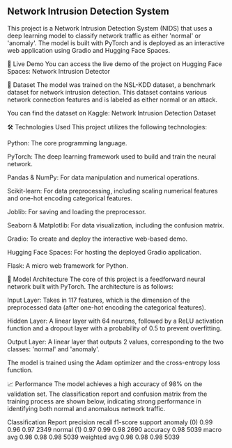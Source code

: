 ## Network Intrusion Detection System
This project is a Network Intrusion Detection System (NIDS) that uses a deep learning model to classify network traffic as either 'normal' or 'anomaly'. The model is built with PyTorch and is deployed as an interactive web application using Gradio and Hugging Face Spaces.

🚀 Live Demo
You can access the live demo of the project on Hugging Face Spaces:
Network Intrusion Detector

📖 Dataset
The model was trained on the NSL-KDD dataset, a benchmark dataset for network intrusion detection. This dataset contains various network connection features and is labeled as either normal or an attack.

You can find the dataset on Kaggle: Network Intrusion Detection Dataset

🛠️ Technologies Used
This project utilizes the following technologies:

Python: The core programming language.


PyTorch: The deep learning framework used to build and train the neural network. 


Pandas & NumPy: For data manipulation and numerical operations. 


Scikit-learn: For data preprocessing, including scaling numerical features and one-hot encoding categorical features. 


Joblib: For saving and loading the preprocessor. 

Seaborn & Matplotlib: For data visualization, including the confusion matrix.


Gradio: To create and deploy the interactive web-based demo. 

Hugging Face Spaces: For hosting the deployed Gradio application.


Flask: A micro web framework for Python. 

🧠 Model Architecture
The core of this project is a feedforward neural network built with PyTorch. The architecture is as follows:

Input Layer: Takes in 117 features, which is the dimension of the preprocessed data (after one-hot encoding the categorical features).

Hidden Layer: A linear layer with 64 neurons, followed by a ReLU activation function and a dropout layer with a probability of 0.5 to prevent overfitting.

Output Layer: A linear layer that outputs 2 values, corresponding to the two classes: 'normal' and 'anomaly'.

The model is trained using the Adam optimizer and the cross-entropy loss function.

📈 Performance
The model achieves a high accuracy of 98% on the validation set. The classification report and confusion matrix from the training process are shown below, indicating strong performance in identifying both normal and anomalous network traffic.

Classification Report
precision	recall	f1-score	support
anomaly (0)	0.99	0.96	0.97	2349
normal (1)	0.97	0.99	0.98	2690
accuracy			0.98	5039
macro avg	0.98	0.98	0.98	5039
weighted avg	0.98	0.98	0.98	5039
